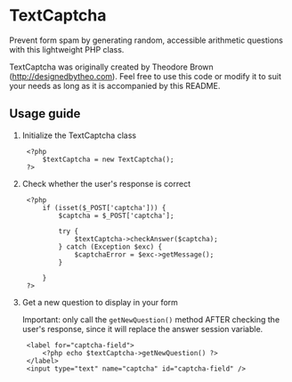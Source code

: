 TextCaptcha
===========

Prevent form spam by generating random, accessible arithmetic questions with this lightweight PHP class.

TextCaptcha was originally created by Theodore Brown (http://designedbytheo.com). Feel free to use this code or modify it to suit your needs as long as it is accompanied by this README.

Usage guide
-----------

1. Initialize the TextCaptcha class

        <?php
            $textCaptcha = new TextCaptcha();
        ?>

2. Check whether the user's response is correct

        <?php
            if (isset($_POST['captcha'])) {
                $captcha = $_POST['captcha'];
        
                try {
                    $textCaptcha->checkAnswer($captcha);
                } catch (Exception $exc) {
                    $captchaError = $exc->getMessage();
                }

            }
        ?>

3. Get a new question to display in your form

    Important: only call the `getNewQuestion()` method AFTER checking the user's response, since it will replace the answer session variable.

        <label for="captcha-field">
            <?php echo $textCaptcha->getNewQuestion() ?>
        </label>
        <input type="text" name="captcha" id="captcha-field" />
